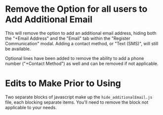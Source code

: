 # Remove the Option for all users to Add Additional Email

This will remove the option to add an additional email address, hiding both the "+Email Address" and the "Email" tab within the "Register Communication" modal.  Adding a contact method, or "Text (SMS)", will still be available.

Optional lines have been added to remove the ability to add a phone number ("+Contact Method") as well and can be removed if not applicable.

# Edits to Make Prior to Using

Two separate blocks of javascript make up the `hide_additionalEmail.js` file, each blocking separate items.  You'll need to remove the block not applicable to your needs.
